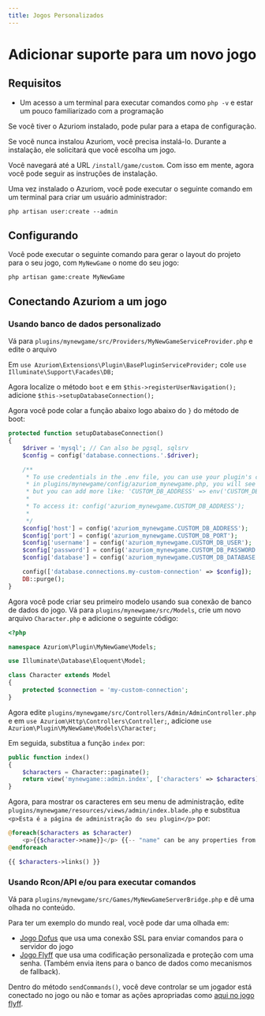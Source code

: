 ```yaml
---
title: Jogos Personalizados
---
```


# Adicionar suporte para um novo jogo

## Requisitos

- Um acesso a um terminal para executar comandos como `php -v` e estar um pouco familiarizado com a programação

Se você tiver o Azuriom instalado, pode pular para a etapa de configuração.

Se você nunca instalou Azuriom, você precisa instalá-lo. Durante a instalação, ele solicitará que você escolha um jogo.

Você navegará até a URL `/install/game/custom`. Com isso em mente, agora você pode seguir as instruções de instalação.

Uma vez instalado o Azuriom, você pode executar o seguinte comando em um terminal para criar um usuário administrador:
```
php artisan user:create --admin
```

## Configurando

Você pode executar o seguinte comando para gerar o layout do projeto para o seu jogo, com `MyNewGame` o nome do seu jogo:
```
php artisan game:create MyNewGame
```

## Conectando Azuriom a um jogo

### Usando banco de dados personalizado

Vá para `plugins/mynewgame/src/Providers/MyNewGameServiceProvider.php` e edite o arquivo

Em `use Azuriom\Extensions\Plugin\BasePluginServiceProvider;` cole `use Illuminate\Support\Facades\DB;`

Agora localize o método `boot` e em `$this->registerUserNavigation();` adicione `$this->setupDatabaseConnection();`

Agora você pode colar a função abaixo logo abaixo do `}` do método de boot:

```php
protected function setupDatabaseConnection()
{
    $driver = 'mysql'; // Can also be pgsql, sqlsrv
    $config = config('database.connections.'.$driver);

    /**
     * To use credentials in the .env file, you can use your plugin's config file.
     * in plugins/mynewgame/config/azuriom_mynewgame.php, you will see by default only one 'custom_config' key,
     * but you can add more like: 'CUSTOM_DB_ADDRESS' => env('CUSTOM_DB_ADDRESS', '127.0.0.1')
     * 
     * To access it: config('azuriom_mynewgame.CUSTOM_DB_ADDRESS');
     * 
     */ 
    $config['host'] = config('azuriom_mynewgame.CUSTOM_DB_ADDRESS');
    $config['port'] = config('azuriom_mynewgame.CUSTOM_DB_PORT');
    $config['username'] = config('azuriom_mynewgame.CUSTOM_DB_USER');
    $config['password'] = config('azuriom_mynewgame.CUSTOM_DB_PASSWORD');
    $config['database'] = config('azuriom_mynewgame.CUSTOM_DB_DATABASE');

    config(['database.connections.my-custom-connection' => $config]);
    DB::purge();
}
```

Agora você pode criar seu primeiro modelo usando sua conexão de banco de dados do jogo. Vá para `plugins/mynewgame/src/Models`, crie um novo arquivo `Character.php` e adicione o seguinte código:

```php
<?php

namespace Azuriom\Plugin\MyNewGame\Models;

use Illuminate\Database\Eloquent\Model;

class Character extends Model
{
    protected $connection = 'my-custom-connection';
}
```

Agora edite `plugins/mynewgame/src/Controllers/Admin/AdminController.php` e em `use Azuriom\Http\Controllers\Controller;`, adicione `use Azuriom\Plugin\MyNewGame\Models\Character;`

Em seguida, substitua a função `index` por:

```php
public function index()
{
    $characters = Character::paginate();
    return view('mynewgame::admin.index', ['characters' => $characters]);
}
```

Agora, para mostrar os caracteres em seu menu de administração, edite `plugins/mynewgame/resources/views/admin/index.blade.php` e substitua `<p>Esta é a página de administração do seu plugin</p>` por:

```php
@foreach($characters as $character)
    <p>{{$character->name}}</p> {{-- "name" can be any properties from you database --}}
@endforeach

{{ $characters->links() }}
```

### Usando Rcon/API e/ou para executar comandos

Vá para `plugins/mynewgame/src/Games/MyNewGameServerBridge.php` e dê uma olhada no conteúdo.

Para ter um exemplo do mundo real, você pode dar uma olhada em:
- [Jogo Dofus](https://github.com/Javdu10/Game-Dofus129/blob/main/src/Game/DofusServerBridge.php) que usa uma conexão SSL para enviar comandos para o servidor do jogo
- [Jogo Flyff](https://github.com/AzuriomCommunity/Game-Flyff/blob/master/src/Games/FlyffServerBridge.php) que usa uma codificação personalizada e proteção com uma senha. (Também envia itens para o banco de dados como mecanismos de fallback).

Dentro do método `sendCommands()`, você deve controlar se um jogador está conectado no jogo ou não e tomar as ações apropriadas como [aqui no jogo flyff](https://github.com/AzuriomCommunity/Game-Flyff/blob/v0.2.8/src/Games/FlyffServerBridge.php#L76).
